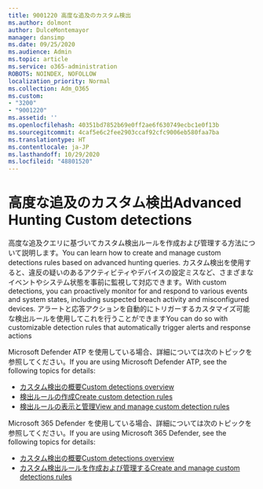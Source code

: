 ```yaml
---
title: 9001220 高度な追及のカスタム検出
ms.author: dolmont
author: DulceMontemayor
manager: dansimp
ms.date: 09/25/2020
ms.audience: Admin
ms.topic: article
ms.service: o365-administration
ROBOTS: NOINDEX, NOFOLLOW
localization_priority: Normal
ms.collection: Adm_O365
ms.custom:
- "3200"
- "9001220"
ms.assetid: ''
ms.openlocfilehash: 40351bd7852b69e0ff2ae6f630749ecbc1e0f13b
ms.sourcegitcommit: 4caf5e6c2fee2903ccaf92cfc9006eb580faa7ba
ms.translationtype: HT
ms.contentlocale: ja-JP
ms.lasthandoff: 10/29/2020
ms.locfileid: "48801520"
---
```

# <a name="advanced-hunting-custom-detections"></a><span data-ttu-id="ade9f-102">高度な追及のカスタム検出</span><span class="sxs-lookup"><span data-stu-id="ade9f-102">Advanced Hunting Custom detections</span></span>

<span data-ttu-id="ade9f-103">高度な追及クエリに基づいてカスタム検出ルールを作成および管理する方法について説明します。</span><span class="sxs-lookup"><span data-stu-id="ade9f-103">You can learn how to create and manage custom detections rules based on advanced hunting queries.</span></span> <span data-ttu-id="ade9f-104">カスタム検出を使用すると、違反の疑いのあるアクティビティやデバイスの設定ミスなど、さまざまなイベントやシステム状態を事前に監視して対応できます。</span><span class="sxs-lookup"><span data-stu-id="ade9f-104">With custom detections, you can proactively monitor for and respond to various events and system states, including suspected breach activity and misconfigured devices.</span></span> <span data-ttu-id="ade9f-105">アラートと応答アクションを自動的にトリガーするカスタマイズ可能な検出ルールを使用してこれを行うことができます</span><span class="sxs-lookup"><span data-stu-id="ade9f-105">You can do so with customizable detection rules that automatically trigger alerts and response actions</span></span>
  
<span data-ttu-id="ade9f-106">Microsoft Defender ATP を使用している場合、詳細については次のトピックを参照してください。</span><span class="sxs-lookup"><span data-stu-id="ade9f-106">If you are using Microsoft Defender ATP, see the following topics for details:</span></span> 
- [<span data-ttu-id="ade9f-107">カスタム検出の概要</span><span class="sxs-lookup"><span data-stu-id="ade9f-107">Custom detections overview</span></span>](https://docs.microsoft.com/windows/security/threat-protection/microsoft-defender-atp/overview-custom-detections)
- [<span data-ttu-id="ade9f-108">検出ルールの作成</span><span class="sxs-lookup"><span data-stu-id="ade9f-108">Create custom detection rules</span></span>](https://docs.microsoft.com/windows/security/threat-protection/microsoft-defender-atp/custom-detection-rules)
- [<span data-ttu-id="ade9f-109">検出ルールの表示と管理</span><span class="sxs-lookup"><span data-stu-id="ade9f-109">View and manage custom detection rules</span></span>](https://docs.microsoft.com/windows/security/threat-protection/microsoft-defender-atp/custom-detections-manage)

<span data-ttu-id="ade9f-110">Microsoft 365 Defender を使用している場合、詳細については次のトピックを参照してください。</span><span class="sxs-lookup"><span data-stu-id="ade9f-110">If you are using Microsoft 365 Defender, see the following topics for details:</span></span> 
- [<span data-ttu-id="ade9f-111">カスタム検出の概要</span><span class="sxs-lookup"><span data-stu-id="ade9f-111">Custom detections overview</span></span>](https://docs.microsoft.com/microsoft-365/security/mtp/custom-detections-overview)
- [<span data-ttu-id="ade9f-112">カスタム検出ルールを作成および管理する</span><span class="sxs-lookup"><span data-stu-id="ade9f-112">Create and manage custom detections rules</span></span>](https://docs.microsoft.com/microsoft-365/security/mtp/custom-detection-rules)
